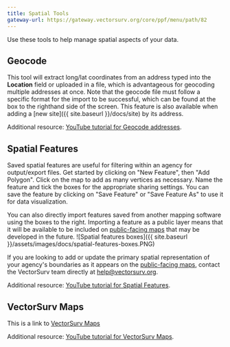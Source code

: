 ```yaml
---
title: Spatial Tools
gateway-url: https://gateway.vectorsurv.org/core/ppf/menu/path/82
---
```


Use these tools to help manage spatial aspects of your data.

## Geocode

This tool will extract long/lat coordinates from an address typed into the **Location** field or uploaded in a file, which is advantageous for geocoding multiple addresses at once. Note that the geocode file must follow a specific format for the import to be successful, which can be found at the box to the righthand side of the screen. This feature is also available when adding a [new site]({{ site.baseurl }}/docs/site) by its address.

Additional resource: [YouTube tutorial for Geocode addresses](https://youtu.be/EDUKRl5R6OQ).

## Spatial Features

Saved spatial features are useful for filtering within an agency for output/export files. Get started by clicking on "New Feature", then "Add Polygon". Click on the map to add as many vertices as necessary. Name the feature and tick the boxes for the appropriate sharing settings. You can save the feature by clicking on "Save Feature" or "Save Feature As" to use it for data visualization.

You can also directly import features saved from another mapping software using the boxes to the right. Importing a feature as a public layer means that it will be available to be included on [public-facing maps](https://maps.vectorsurv.org) that may be developed in the future.
![Spatial features boxes]({{ site.baseurl }}/assets/images/docs/spatial-features-boxes.PNG)

If you are looking to add or update the primary spatial representation of your agency's boundaries as it appears on the [public-facing maps](https://maps.vectorsurv.org), contact the VectorSurv team directly at [help@vectorsurv.org](mailto:help@vectorsurv.org).

Additional resource: [YouTube tutorial for Spatial Features](https://youtu.be/fRVElYGjY9w?).

## VectorSurv Maps

This is a link to [VectorSurv Maps](https://maps.vectorsurv.org)

Additional resource: [YouTube tutorial for VectorSurv Maps](https://youtu.be/b1TPeGtWme4).
